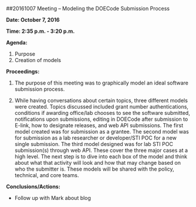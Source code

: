 ##20161007 Meeting – Modeling the DOECode Submission Process

**Date: October 7, 2016**

**Time: 2:35 p.m. - 3:20 p.m.**

**Agenda:**

1.	Purpose
2.	Creation of models 

**Proceedings:**

1.	The purpose of this meeting was to graphically model an ideal software submission process. 

2.	While having conversations about certain topics, three different models were created. Topics discussed included grant number authentications, conditions if awarding office/lab chooses to see the software submitted, notifications upon submissions, editing in DOECode after submission to E-link, how to designate releases, and web API submissions. The first model created was for submission as a grantee. The second model was for submission as a lab researcher or developer/STI POC for a new single submission. The third model designed was for lab STI POC submission(s) through web API. These cover the three major cases at a high level. The next step is to dive into each box of the model and think about what that activity will look and how that may change based on who the submitter is.  These models will be shared with the policy, technical, and core teams. 

**Conclusions/Actions:**

 - 	Follow up with Mark about blog 
